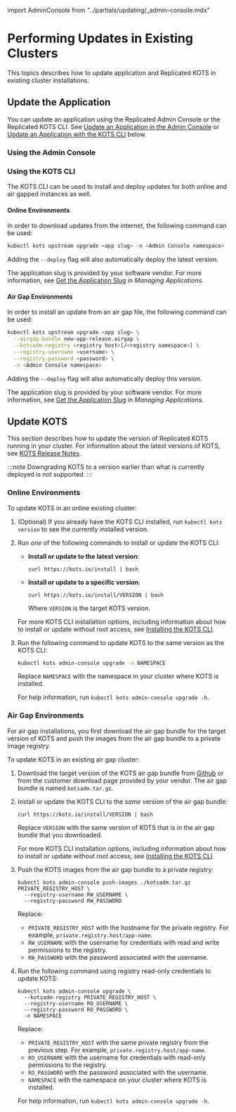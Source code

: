 import AdminConsole from "../partials/updating/_admin-console.mdx"

# Performing Updates in Existing Clusters

This topics describes how to update application and Replicated KOTS in existing cluster installations.

## Update the Application

You can update an application using the Replicated Admin Console or the Replicated KOTS CLI.
See [Update an Application in the Admin Console](#update-an-application-in-the-admin-console)
or [Update an Application with the KOTS CLI](#update-an-application-with-the-kots-cli) below.

### Using the Admin Console

<AdminConsole/>

### Using the KOTS CLI

The KOTS CLI can be used to install and deploy updates for both online and air gapped instances as well.

#### Online Environments

In order to download updates from the internet, the following command can be used:

```bash
kubectl kots upstream upgrade <app slug> -n <Admin Console namespace>
```

Adding the `--deploy` flag will also automatically deploy the latest version.

The application slug is provided by your software vendor. For more information, see [Get the Application Slug](/vendor/vendor-portal-manage-app#slug) in _Managing Applications_.

#### Air Gap Environments

In order to install an update from an air gap file, the following command can be used:

```bash
kubectl kots upstream upgrade <app slug> \
  --airgap-bundle new-app-release.airgap \
  --kotsadm-registry <registry host>[/<registry namespace>] \
  --registry-username <username> \
  --registry-password <password> \
  -n <Admin Console namespace>
```

Adding the `--deploy` flag will also automatically deploy this version.

The application slug is provided by your software vendor. For more information, see [Get the Application Slug](/vendor/vendor-portal-manage-app#slug) in _Managing Applications_.

## Update KOTS

This section describes how to update the version of Replicated KOTS running in your cluster. For information about the latest versions of KOTS, see [KOTS Release Notes](/release-notes/rn-app-manager).

:::note
Downgrading KOTS to a version earlier than what is currently deployed is not supported.
:::

### Online Environments

To update KOTS in an online existing cluster:

1. (Optional) If you already have the KOTS CLI installed, run `kubectl kots version` to see the currently installed version.

1. Run _one_ of the following commands to install or update the KOTS CLI:

    - **Install or update to the latest version**:

      ```
      curl https://kots.io/install | bash
      ```

    - **Install or update to a specific version**:

      ```
      curl https://kots.io/install/VERSION | bash
      ```
      Where `VERSION` is the target KOTS version.

    For more KOTS CLI installation options, including information about how to install or update without root access, see [Installing the KOTS CLI](/reference/kots-cli-getting-started).

1. Run the following command to update KOTS to the same version as the KOTS CLI:

   ```bash
   kubectl kots admin-console upgrade -n NAMESPACE
   ```
   Replace `NAMESPACE` with the namespace in your cluster where KOTS is installed.

   For help information, run `kubectl kots admin-console upgrade -h`.

### Air Gap Environments

For air gap installations, you first download the air gap bundle for the target version of KOTS and push the images from the air gap bundle to a private image registry.

To update KOTS in an existing air gap cluster:

1. Download the target version of the KOTS air gap bundle from [Github](https://github.com/replicatedhq/kots/releases) or from the customer download page provided by your vendor. The air gap bundle is named `kotsadm.tar.gz`.

1. Install or update the KOTS CLI to the _same_ version of the air gap bundle:

   ```
   curl https://kots.io/install/VERSION | bash
   ```
   Replace `VERSION` with the same version of KOTS that is in the air gap bundle that you downloaded.

   For more KOTS CLI installation options, including information about how to install or update without root access, see [Installing the KOTS CLI](/reference/kots-cli-getting-started).

1. Push the KOTS images from the air gap bundle to a private registry:

    ```
    kubectl kots admin-console push-images ./kotsadm.tar.gz PRIVATE_REGISTRY_HOST \
      --registry-username RW_USERNAME \
      --registry-password RW_PASSWORD
    ```
    Replace:
    * `PRIVATE_REGISTRY_HOST` with the hostname for the private registry. For example, `private.registry.host/app-name`.
    * `RW_USERNAME` with the username for credentials with read and write permissions to the registry.
    * `RW_PASSWORD` with the password associated with the username. 

1. Run the following command using registry read-only credentials to update KOTS:

    ```
    kubectl kots admin-console upgrade \
      --kotsadm-registry PRIVATE_REGISTRY_HOST \
      --registry-username RO_USERNAME \
      --registry-password RO_PASSWORD \
      -n NAMESPACE
    ```
    Replace:
    * `PRIVATE_REGISTRY_HOST` with the same private registry from the previous step. For example, `private.registry.host/app-name`.
    * `RO_USERNAME` with the username for credentials with read-only permissions to the registry.
    * `RO_PASSWORD` with the password associated with the username.
    * `NAMESPACE` with the namespace on your cluster where KOTS is installed.

    For help information, run `kubectl kots admin-console upgrade -h`. 